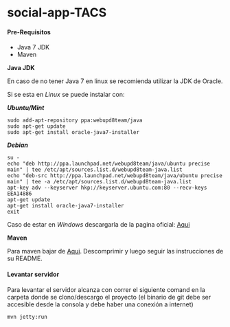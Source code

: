 # social-app-TACS

#### Pre-Requisitos
* Java 7 JDK
* Maven

**Java JDK**

En caso de no tener Java 7 en linux se recomienda utilizar la JDK de Oracle.

Si se esta en *Linux* se puede instalar con:

***Ubuntu/Mint***
```
sudo add-apt-repository ppa:webupd8team/java
sudo apt-get update
sudo apt-get install oracle-java7-installer
```

***Debian***
```
su -
echo "deb http://ppa.launchpad.net/webupd8team/java/ubuntu precise main" | tee /etc/apt/sources.list.d/webupd8team-java.list
echo "deb-src http://ppa.launchpad.net/webupd8team/java/ubuntu precise main" | tee -a /etc/apt/sources.list.d/webupd8team-java.list
apt-key adv --keyserver hkp://keyserver.ubuntu.com:80 --recv-keys EEA14886
apt-get update
apt-get install oracle-java7-installer
exit
```

Caso de estar en *Windows* descargarla de la pagina oficial: [Aqui](http://www.oracle.com/technetwork/java/javase/downloads/jdk8-downloads-2133151.html)

**Maven**

Para maven bajar de [Aqui](http://mirrors.nxnethosting.com/apache/maven/maven-3/3.3.3/binaries/apache-maven-3.3.3-bin.zip). Descomprimir y luego seguir las instrucciones de su README.


#### Levantar servidor

Para levantar el servidor alcanza con correr el siguiente comand en la carpeta donde se clono/descargo el proyecto
(el binario de git debe ser accesible desde la consola y debe haber una conexión a internet)

```
mvn jetty:run
```
